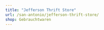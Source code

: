 ```yaml
---
title: "Jefferson Thrift Store"
url: /san-antonio/jefferson-thrift-store/
shop: Gebrauchtwaren
---
```

